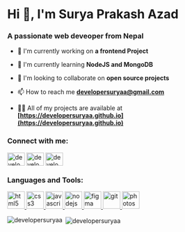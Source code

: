 # Hi 👋, I'm Surya Prakash Azad

### A passionate web deveoper from Nepal

- 🔭 I'm currently working on **a frontend Project**

- 🌱 I'm currently learning **NodeJS and MongoDB**

- 👯 I'm looking to collaborate on **open source projects**

- 📫 How to reach me **developersuryaa@gmail.com**

- 👨‍💻 All of my projects are available at **[https://developersuryaa.github.io](https://developersuryaa.github.io)**

<h3 align="left">Connect with me:</h3>
<p align="left">
<a href="https://github.com/developersuryaa" target="blank"><img align="center" src="https://raw.githubusercontent.com/rahuldkjain/github-profile-readme-generator/master/src/images/icons/Social/github.svg" alt="developersuryaa" height="30" width="40" /></a>
<a href="https://instagram.com/developersuryaa" target="blank"><img align="center" src="https://raw.githubusercontent.com/rahuldkjain/github-profile-readme-generator/master/src/images/icons/Social/instagram.svg" alt="developersuryaa" height="30" width="40" /></a>
<a href="https://youtube.com/developersuryaa" target="blank"><img align="center" src="https://raw.githubusercontent.com/rahuldkjain/github-profile-readme-generator/master/src/images/icons/Social/youtube.svg" alt="developersuryaa" height="30" width="40" /></a>
</p>

<h3 align="left">Languages and Tools:</h3>
<p align="left"> 
  <!-- Languages first -->
  <a href="https://developer.mozilla.org/en-US/docs/Web/html5" target="_blank" rel="noreferrer"> 
    <img src="https://skillicons.dev/icons?i=html" alt="html5" width="40" height="40"/> 
  </a>
  <a href="https://developer.mozilla.org/en-US/docs/Web/css" target="_blank" rel="noreferrer"> 
    <img src="https://skillicons.dev/icons?i=css" alt="css3" width="40" height="40"/> 
  </a>
  <a href="https://developer.mozilla.org/en-US/docs/Web/javascript" target="_blank" rel="noreferrer"> 
    <img src="https://skillicons.dev/icons?i=js" alt="javascript" width="40" height="40"/> 
  </a>
  <a href="https://developer.mozilla.org/en-US/docs/Web/nodejs" target="_blank" rel="noreferrer"> 
    <img src="https://skillicons.dev/icons?i=nodejs" alt="nodejs" width="40" height="40"/> 
  </a>

  <!-- Other tools -->
  <a href="https://developer.mozilla.org/en-US/docs/Web/figma" target="_blank" rel="noreferrer"> 
    <img src="https://skillicons.dev/icons?i=figma" alt="figma" width="40" height="40"/> 
  </a>
  <a href="https://developer.mozilla.org/en-US/docs/Web/git" target="_blank" rel="noreferrer"> 
    <img src="https://skillicons.dev/icons?i=git" alt="git" width="40" height="40"/> 
  </a>
  <a href="https://developer.mozilla.org/en-US/docs/Web/photoshop" target="_blank" rel="noreferrer"> 
    <img src="https://skillicons.dev/icons?i=photoshop" alt="photoshop" width="40" height="40"/> 
  </a>
</p>


<p><img align="left" src="https://github-readme-stats.vercel.app/api/top-langs?username=developersuryaa&show_icons=true&locale=en&layout=compact" alt="developersuryaa" /></p>

<p>&nbsp;<img align="center" src="https://github-readme-stats.vercel.app/api?username=developersuryaa&show_icons=true&locale=en" alt="developersuryaa" /></p>

